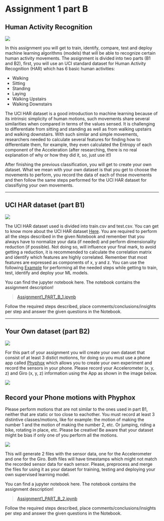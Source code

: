 # Assignment 1 part B

## Human Activity Recognition

![](https://external-content.duckduckgo.com/iu/?u=https%3A%2F%2Ftse1.mm.bing.net%2Fth%3Fid%3DOIP.PS0Pv2vn_mk0Zhh7BxCJCgHaDy%26pid%3DApi&f=1)

In this assignment you will get to train, identify, compare, test and deploy machine learning algorithms (models) that will be able to recognize certain human activity movements.
The assignment is divided into two parts (B1 and B2), first, you will use an UCI standard dataset for Human Activity Recognition (HAR) which has 6 basic human activities:
* Walking
* Sitting
* Standing
* Laying
* Walking Upstairs
* Walking Downstairs

The UCI HAR dataset is a good introduction to machine learning because of its intrinsic simplicity of human motions, such movements share several similarities when compared in terms of the values sensed.
It is challenging to differentiate from sitting and standing as well as from walking upstairs and walking downstairs. With such similar and simple movements, researchers needed to calculate several features for
finding how to differentiate them, for example, they even calculated the Entropy of each component of the Acceleration (after researching, there is no real explanation of why or how they did it, so, just use it!)

After finishing the previous classification, you will get to create your own dataset. What we mean with your own dataset is that you get to choose the movements to perform, you record the data of each of those movements and then follow the same steps performed for the UCI HAR dataset for classifiying your own movements.

---

## UCI HAR dataset (part B1)

![](https://img-blog.csdnimg.cn/20200228210007296.png?x-oss-process=image/watermark,type_ZmFuZ3poZW5naGVpdGk,shadow_10,text_aHR0cHM6Ly9ibG9nLmNzZG4ubmV0L3dlaXhpbl8zOTY1Mzk0OA==,size_16,color_FFFFFF,t_70)

The UCI HAR dataset used is divided into train.csv and test.csv. You can get to know more about the UCI HAR dataset [Here](./Dataset/A%20Public%20Domain%20Dataset%20for%20Human%20Activity.pdf). You are required to perform all the steps described in the given Notebook
and remember that you always have to normalize your data (if needed) and perform dimensionality reduction (if possible). Not doing so, will influence your final mark, to avoid getting a reduction, it is recommended to calculate the correlation matrix and identify which features are highly correlated. Remember that most features are expressed as components of x, y and z.
You can use the following [Example](https://www.kaggle.com/dixittrivedi/humanactivityrecognition/notebook) for performing all the needed steps while getting to train, test, identify and deploy your ML models.

You can find the jupyter notebook here. The notebook contains the assignment description!

> [Assignment1_PART_B_1.ipynb](Assignment1_PART_B_1.ipynb)

Follow the required steps described, place comments/conclusions/insights per step and answer the given questions in the Notebook.

---

## Your Own dataset (part B2)

![](https://external-content.duckduckgo.com/iu/?u=https%3A%2F%2Ftse2.mm.bing.net%2Fth%3Fid%3DOIP.F4UEmSXsMa0mWrbMPjR30gHaD4%26pid%3DApi&f=1)

For this part of your assignment you will create your own dataset that consist of at least 3 distict motionns, for doing so you must use a phone app called [Phyphox](https://phyphox.org/) which allows you to create your own experiment and record the sensors in your phone. Please record your Accelerometer (x, y, z) and Giro (x, y, z) information using the App as shown in the image below.

![](https://lh3.googleusercontent.com/LBkwIPcoxHNI_2Q8RJgOam7hgQFvzA-vgvVsl8sVGR3jdT4g_iMhxJSNwABbl-PQIQ=w720-h310)

## Record your Phone motions with Phyphox
Please perform motions that are not similar to the ones used in part B1, neither that are static or too close to eachother. You must record at least 3 distintive classes/motions, like for example: the motion of making the number 1 and the motion of making the number 2, etc. Or jumping, riding a bike, rotating in place, etc. Please be creative!
Be aware that your dataset might be bias if only one of you perform all the motions.

![](https://www.ifolor.ch/content/dam/ifolor/inspire-gallery/tipps-tricks/malen-mit-licht/inspire_lightpainting13_zusatz2_620px_INT.jpg)

This will generate 2 files with the sensor data, one for the Accelerometer and one for the Giro. Both files will have timestamps which might not match the recorded sensor data for each sensor. Please, preprocess and merge the files for using it as your dataset for training, testing and deploying your own supervised learning model.

You can find a jupyter notebook here. The notebook contains the assignment description!

> [Assignment1_PART_B_2.ipynb](Assignment1_PART_B_2.ipynb)

Follow the required steps described, place comments/conclusions/insights per step and answer the given questions in the Notebook.
